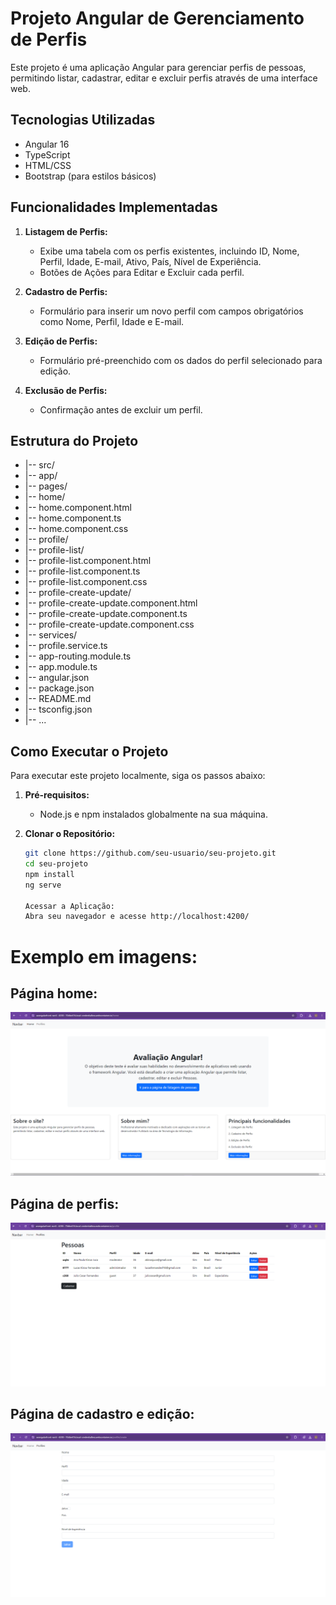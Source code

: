 # Projeto Angular de Gerenciamento de Perfis

Este projeto é uma aplicação Angular para gerenciar perfis de pessoas, permitindo listar, cadastrar, editar e excluir perfis através de uma interface web.

## Tecnologias Utilizadas

- Angular 16
- TypeScript
- HTML/CSS
- Bootstrap (para estilos básicos)

## Funcionalidades Implementadas

1. **Listagem de Perfis:**
   - Exibe uma tabela com os perfis existentes, incluindo ID, Nome, Perfil, Idade, E-mail, Ativo, País, Nível de Experiência.
   - Botões de Ações para Editar e Excluir cada perfil.

2. **Cadastro de Perfis:**
   - Formulário para inserir um novo perfil com campos obrigatórios como Nome, Perfil, Idade e E-mail.

3. **Edição de Perfis:**
   - Formulário pré-preenchido com os dados do perfil selecionado para edição.

4. **Exclusão de Perfis:**
   - Confirmação antes de excluir um perfil.

## Estrutura do Projeto

- |-- src/
- |-- app/
- |-- pages/
- |-- home/
- |-- home.component.html
- |-- home.component.ts
- |-- home.component.css
- |-- profile/
- |-- profile-list/
- |-- profile-list.component.html
- |-- profile-list.component.ts
- |-- profile-list.component.css
- |-- profile-create-update/
- |-- profile-create-update.component.html
- |-- profile-create-update.component.ts
- |-- profile-create-update.component.css
- |-- services/
- |-- profile.service.ts
- |-- app-routing.module.ts
- |-- app.module.ts
- |-- angular.json
- |-- package.json
- |-- README.md
- |-- tsconfig.json
- |-- ...

## Como Executar o Projeto

Para executar este projeto localmente, siga os passos abaixo:

1. **Pré-requisitos:**
   - Node.js e npm instalados globalmente na sua máquina.

2. **Clonar o Repositório:**
   ```bash
   git clone https://github.com/seu-usuario/seu-projeto.git
   cd seu-projeto
   npm install
   ng serve

   Acessar a Aplicação:
   Abra seu navegador e acesse http://localhost:4200/
   ```

# Exemplo em imagens:
## Página home:
![Alt text](image.png)

## Página de perfis:
![Alt text](image-1.png)

## Página de cadastro e edição:
![Alt text](image-2.png)